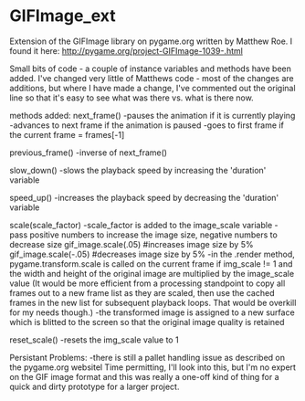 # GIFImage_ext
Extension of the GIFImage library on pygame.org written by Matthew Roe.
I found it here: http://pygame.org/project-GIFImage-1039-.html

Small bits of code - a couple of instance variables and methods have been added.
I've changed very little of Matthews code - most of the changes are additions,
but where I have made a change, I've commented out the original line so that
it's easy to see what was there vs. what is there now.

methods added:
next_frame()
    -pauses the animation if it is currently playing
    -advances to next frame if the animation is paused
    -goes to first frame if the current frame = frames[-1]
 
previous_frame()
    -inverse of next_frame()
 
slow_down()
    -slows the playback speed by increasing the 'duration' variable
     
speed_up()
    -increases the playback speed by decreasing the 'duration' variable
 
scale(scale_factor)
    -scale_factor is added to the image_scale variable - pass positive numbers to
     increase the image size, negative numbers to decrease size
         gif_image.scale(.05) #increases image size by 5%
         gif_image.scale(-.05) #decreases image size by 5%
    -in the .render method, pygame.transform.scale is called on the current frame if img_scale != 1
     and the width and height of the original image are multiplied by the image_scale value
     (It would be more efficient from a processing standpoint to copy all frames out to a new
      frame list as they are scaled, then use the cached frames in the new list for subsequent
      playback loops. That would be overkill for my needs though.)
    -the transformed image is assigned to a new surface which is blitted to the screen
     so that the original image quality is retained
   
reset_scale()
    -resets the img_scale value to 1
    
Persistant Problems:
    -there is still a pallet handling issue as described on the pygame.org websitel
     Time permitting, I'll look into this, but I'm no expert on the GIF image format 
     and this was really a one-off kind of thing for a quick and dirty prototype for a 
     larger project.
